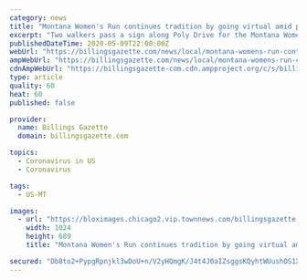 ```yaml
---
category: news
title: "Montana Women's Run continues tradition by going virtual amid pandemic"
excerpt: "Two walkers pass a sign along Poly Drive for the Montana Women's Run. The annual event was originally scheduled for Saturday, but was held as a virtual event. CASEY PAGE, Billings Gazette The Montana Women’s Run has never been canceled in its 39-year history,"
publishedDateTime: 2020-05-09T22:00:00Z
webUrl: "https://billingsgazette.com/news/local/montana-womens-run-continues-tradition-by-going-virtual-amid-pandemic/article_831405b9-1217-591e-bca3-afeee00a54a7.html"
ampWebUrl: "https://billingsgazette.com/news/local/montana-womens-run-continues-tradition-by-going-virtual-amid-pandemic/article_831405b9-1217-591e-bca3-afeee00a54a7.amp.html"
cdnAmpWebUrl: "https://billingsgazette-com.cdn.ampproject.org/c/s/billingsgazette.com/news/local/montana-womens-run-continues-tradition-by-going-virtual-amid-pandemic/article_831405b9-1217-591e-bca3-afeee00a54a7.amp.html"
type: article
quality: 60
heat: 60
published: false

provider:
  name: Billings Gazette
  domain: billingsgazette.com

topics:
  - Coronavirus in US
  - Coronavirus

tags:
  - US-MT

images:
  - url: "https://bloximages.chicago2.vip.townnews.com/billingsgazette.com/content/tncms/assets/v3/editorial/d/98/d98c7bf3-a561-5bd7-aab0-0cab9deaad53/5eb6fdfc23693.image.jpg?resize=1024%2C689"
    width: 1024
    height: 689
    title: "Montana Women's Run continues tradition by going virtual amid pandemic"

secured: "Db8to2+PypgRpnjkl3wDoU+n/V2yHQmgK/J4t4J0aIZsggsKQyhtWUushOS1XMqzb/yK35Rzr/dqEtcdO2fLed03D4rQJ+n5d0RCxwvyNeX9r4XRZnJMndLSm+JcKqUFKoAguQsLK0Oac3DeIBj85lrHZcpDEw/LbD38igDXLh0jClcyvq1X8d1zZ0l1+K35vefoyVOsrT8MPtZmmkfypelBM1h3J6I6H33gFrOnlFMQrBjymz5Ew6M3xHQe+G8FWVQJu6G6vbA+tDdkWH3wlUyZffsYsW0jCFbvc6xgPHhpflUrpT0JkLLpN9h2mtZa9DAzpATkQGbxS5E2aC2RiTAu3PvqxuRvV+s0INyo/Yzsx4Jzu/D7XuoL1KMn380R5Ke4c10snx3s1oRfFUfklx3HWXvRrkX+wCIxaAo84xJ71Dn5ZqYQSVBCCGtb0pM+7g81ImjYdzwJL9f4EkUqB3vZsvY2dh6B2tjQsFk2hks=;CkkpOD5NxNHV37mio8xZrQ=="
---
```


